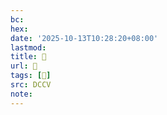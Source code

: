 ```yaml
---
bc:
hex:
date: '2025-10-13T10:28:20+08:00'
lastmod:
title: 􅥱
url: 􅥱
tags: [𠂄]
src: DCCV
note:
---
```

